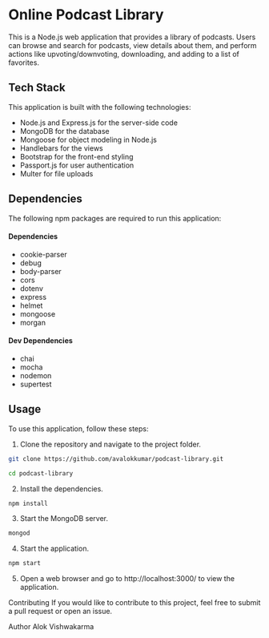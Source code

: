 # Online Podcast Library
This is a Node.js web application that provides a library of podcasts. Users can browse and search for podcasts, view details about them, and perform actions like upvoting/downvoting, downloading, and adding to a list of favorites.

## Tech Stack
This application is built with the following technologies:

* Node.js and Express.js for the server-side code
* MongoDB for the database
* Mongoose for object modeling in Node.js
* Handlebars for the views
* Bootstrap for the front-end styling
* Passport.js for user authentication
* Multer for file uploads

## Dependencies
The following npm packages are required to run this application:

#### Dependencies
* cookie-parser
* debug
* body-parser
* cors
* dotenv
* express
* helmet
* mongoose
* morgan

#### Dev Dependencies
* chai
* mocha
* nodemon
* supertest

## Usage
To use this application, follow these steps:

1. Clone the repository and navigate to the project folder.

```bash
git clone https://github.com/avalokkumar/podcast-library.git
```

```bash
cd podcast-library
```

2. Install the dependencies.

```bash
npm install
```

3. Start the MongoDB server.

```bash
mongod
```
4. Start the application.

```bash
npm start
```

5. Open a web browser and go to http://localhost:3000/ to view the application.

Contributing
If you would like to contribute to this project, feel free to submit a pull request or open an issue.

Author
Alok Vishwakarma